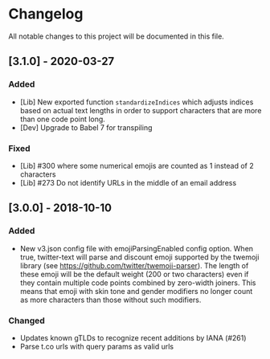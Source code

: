 # Changelog
All notable changes to this project will be documented in this file.

## [3.1.0] - 2020-03-27
### Added
- [Lib] New exported function `standardizeIndices` which adjusts indices based on actual text lengths in order to support characters that are more than one code point long. 
- [Dev] Upgrade to Babel 7 for transpiling

### Fixed
- [Lib] #300 where some numerical emojis are counted as 1 instead of 2 characters
- [Lib] #273 Do not identify URLs in the middle of an email address 

## [3.0.0] - 2018-10-10
### Added
- New v3.json config file with emojiParsingEnabled config option. When
  true, twitter-text will parse and discount emoji supported by the
  twemoji library (see https://github.com/twitter/twemoji-parser). The length
  of these emoji will be the default weight (200 or two characters) even
  if they contain multiple code points combined by zero-width
  joiners. This means that emoji with skin tone and gender modifiers no
  longer count as more characters than those without such modifiers.

### Changed
- Updates known gTLDs to recognize recent additions by IANA (#261)
- Parse t.co urls with query params as valid urls 